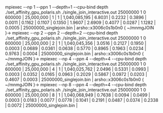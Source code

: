 mpiexec --np 1 --ppn 1 --depth=1 --cpu-bind depth ./set_affinity_gpu_polaris.sh ./single_join_interactive.out 25000000 1 0 600000
| 25,000,000 | 1 | 1 | 1,040,085,195 |   6.8031 |   0.2232 |   0.3896 |   0.0011 |   0.1162 |   0.1107 |   0.1350 |   1.9607 |   2.6909 |   0.4077 |   0.0287 |   1.1282 |   0.0005 | 25000000_singlejoin.bin |
arsho::x3006c0s1b0n0 { ~/mnmgJOIN }-> mpiexec --np 2 --ppn 2 --depth=2 --cpu-bind depth ./set_affinity_gpu_polaris.sh ./single_join_interactive.out 25000000 1 0 600000
| 25,000,000 | 2 | 1 | 1,040,045,356 |   3.0516 |   0.2127 |   0.1950 |   0.0003 |   0.0689 |   0.0361 |   0.0638 |   0.5770 |   0.8965 |   0.1963 |   0.0234 |   0.9763 |   0.0004 | 25000000_singlejoin.bin |
arsho::x3006c0s1b0n0 { ~/mnmgJOIN }-> mpiexec --np 4 --ppn 4 --depth=4 --cpu-bind depth ./set_affinity_gpu_polaris.sh ./single_join_interactive.out 25000000 1 0 600000
| 25,000,000 | 4 | 1 | 1,040,025,762 |   2.0496 |   0.5331 |   0.0993 |   0.0003 |   0.0352 |   0.0165 |   0.0963 |   0.2029 |   0.5867 |   0.0972 |   0.0203 |   0.4607 |   0.0003 | 25000000_singlejoin.bin |
arsho::x3006c0s1b0n0 { ~/mnmgJOIN }-> mpiexec --np 8 --ppn 4 --depth=4 --cpu-bind depth ./set_affinity_gpu_polaris.sh ./single_join_interactive.out 25000000 1 0 600000
| 25,000,000 | 8 | 1 | 1,040,068,949 |   0.7638 |   0.0094 |   0.0499 |   0.0003 |   0.0183 |   0.0077 |   0.0778 |   0.1041 |   0.2191 |   0.0487 |   0.0374 |   0.2338 |   0.0072 | 25000000_singlejoin.bin |
